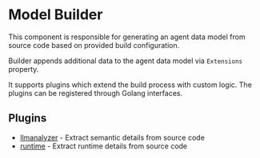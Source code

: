# Model Builder

This component is responsible for generating an agent data model from source code
based on provided build configuration.

Builder appends additional data to the agent data model via `Extensions` property.

It supports plugins which extend the build process with custom logic.
The plugins can be registered through Golang interfaces.

## Plugins

- [llmanalyzer](./plugins/llmanalyzer/) - Extract semantic details from source code
- [runtime](./plugins/runtime/) - Extract runtime details from source code
